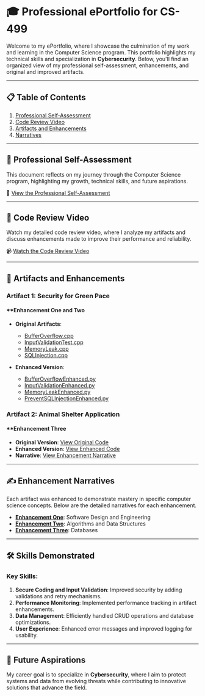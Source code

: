 # 🎓 Professional ePortfolio for CS-499

Welcome to my ePortfolio, where I showcase the culmination of my work and learning in the Computer Science program. This portfolio highlights my technical skills and specialization in **Cybersecurity**. Below, you'll find an organized view of my professional self-assessment, enhancements, and original and improved artifacts.

---

## 📋 **Table of Contents**
1. [Professional Self-Assessment](Self-Assessment.md)
2. [Code Review Video](https://youtu.be/4-ntv1X1UQ0)
3. [Artifacts and Enhancements](#artifacts-and-enhancements)
4. [Narratives](#enhancement-narratives)

---

## 📝 **Professional Self-Assessment**

This document reflects on my journey through the Computer Science program, highlighting my growth, technical skills, and future aspirations.

📄 [View the Professional Self-Assessment](Self-Assessment.md)

---

## 🎥 **Code Review Video**

Watch my detailed code review video, where I analyze my artifacts and discuss enhancements made to improve their performance and reliability.

📹 [Watch the Code Review Video](https://youtu.be/4-ntv1X1UQ0)

---

## 📂 **Artifacts and Enhancements**

### **Artifact 1: Security for Green Pace**
#### **Enhancement One and Two
- **Original Artifacts**: 

    - [BufferOverflow.cpp](Category%201%20%26%202%20Enhancement/Original1%262/BufferOverflow.cpp)
    - [InputValidationTest.cpp](Category%201%20%26%202%20Enhancement/Original1%262/InputValidationTest.cpp)
    - [MemoryLeak.cpp](Category%201%20%26%202%20Enhancement/Original1%262/MemoryLeak.cpp)
    - [SQLInjection.cpp](Category%201%20%26%202%20Enhancement/Original1%262/SQLInjection.cpp)

  
- **Enhanced Version**:

    - [BufferOverflowEnhanced.py](Category%201%20%26%202%20Enhancement/Enhanced1%262/BufferOverFlowEnhanced.py)
    - [InputValidationEnhanced.py](Category%201%20%26%202%20Enhancement/Enhanced1%262/InputValidationEnhanced.py)
    - [MemoryLeakEnhanced.py](Category%201%20%26%202%20Enhancement/Enhanced1%262/MemoryLeakEnhanced.py)
    - [PreventSQLInjectionEnhanced.py](Category%201%20%26%202%20Enhancement/Enhanced1%262/PreventSQLInjectionEnhanced.py)
      

### **Artifact 2: Animal Shelter Application**
#### **Enhancement Three
- **Original Version**: [View Original Code](artifact2/original/)
- **Enhanced Version**: [View Enhanced Code](artifact2/enhanced/)
- **Narrative**: [View Enhancement Narrative](EnhancementThree.md)

---

## ✍️ **Enhancement Narratives**

Each artifact was enhanced to demonstrate mastery in specific computer science concepts. Below are the detailed narratives for each enhancement.

- **[Enhancement One](EnhancementOne.md)**: Software Design and Engineering
- **[Enhancement Two](EnhancementTwo.md)**: Algorithms and Data Structures
- **[Enhancement Three](EnhancementThree.md)**: Databases

---

## 🛠️ **Skills Demonstrated**
### Key Skills:
1. **Secure Coding and Input Validation**: Improved security by adding validations and retry mechanisms.
2. **Performance Monitoring**: Implemented performance tracking in artifact enhancements.
3. **Data Management**: Efficiently handled CRUD operations and database optimizations.
4. **User Experience**: Enhanced error messages and improved logging for usability.

---

## 🎯 **Future Aspirations**

My career goal is to specialize in **Cybersecurity**, where I aim to protect systems and data from evolving threats while contributing to innovative solutions that advance the field.
